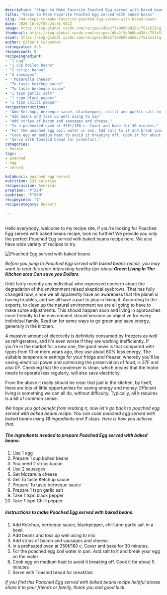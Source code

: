 ```yaml
---
description: "Steps to Make Favorite Poached Egg served with baked beans"
title: "Steps to Make Favorite Poached Egg served with baked beans"
slug: 744-steps-to-make-favorite-poached-egg-served-with-baked-beans
date: 2020-10-02T05:24:35.961Z
image: https://img-global.cpcdn.com/recipes/dbe2f3e9b0bad28c/751x532cq70/poached-egg-served-with-baked-beans-recipe-main-photo.jpg
thumbnail: https://img-global.cpcdn.com/recipes/dbe2f3e9b0bad28c/751x532cq70/poached-egg-served-with-baked-beans-recipe-main-photo.jpg
cover: https://img-global.cpcdn.com/recipes/dbe2f3e9b0bad28c/751x532cq70/poached-egg-served-with-baked-beans-recipe-main-photo.jpg
author: Gilbert Carpenter
ratingvalue: 3.5
reviewcount: 8
recipeingredient:
- "1 egg"
- "1 cup boiled beans"
- "2 strips bacon"
- "2 sausages"
- " Mozarella cheese"
- "To taste Ketchup sauce"
- "To taste berbeque sauce"
- "1 tspn garlic salt"
- "1 tspn black pepper"
- "1 tspn Chilli pepper"
recipeinstructions:
- "Add Ketchup, berbeque sauce, blackpepper, chilli and garlic salt in a bowl."
- "Add beans and toss up well using to mix"
- "Add strips of bacon and sausages and cheese."
- "In a preheated oven at 350f/180 c. Cover and bake for 30 minutes."
- "For the poached egg boil water in pan. Add salt to it and break your egg on the water"
- "Cook egg on medium heat to avoid it breaking off. Cook it for about 5 minutes"
- "Serve with Toasted bread for breakfast."
categories:
- Recipe
tags:
- poached
- egg
- served

katakunci: poached egg served 
nutrition: 231 calories
recipecuisine: American
preptime: "PT22M"
cooktime: "PT58M"
recipeyield: "1"
recipecategory: Dessert

---
```

<br>
Hello everybody, welcome to my recipe site, if you're looking for Poached Egg served with baked beans recipe, look no further! We provide you only the perfect Poached Egg served with baked beans recipe here. We also have wide variety of recipes to try.
<br>


![Poached Egg served with baked beans](https://img-global.cpcdn.com/recipes/dbe2f3e9b0bad28c/751x532cq70/poached-egg-served-with-baked-beans-recipe-main-photo.jpg)

<i>Before you jump to Poached Egg served with baked beans recipe, you may want to read this short interesting healthy tips about 
<strong>Green Living In The Kitchen area Can save you Dollars</strong>.</i>
</br>

Until fairly recently any individual who expressed concern about the degradation of the environment raised skeptical eyebrows. That has fully changed now, since we all apparently have an awareness that the planet is having troubles, and we all have a part to play in fixing it. According to the experts, to clean up the natural environment we are all going to have to make some adjustments. This should happen soon and living in approaches more friendly to the environment should become an objective for every individual family. Read on for some ways to go green and save energy, generally in the kitchen.

A massive amount of electricity is definitely consumed by freezers as well as refrigerators, and it's even worse if they are working inefficiently. If you're in the market for a new one, the good news is that compared with types from 10 or more years ago, they use about 60% less energy. The suitable temperature settings for your fridge and freezer, whereby you'll be saving electrical power and optimising the preservation of food, is 37F and also 0F. Checking that the condenser is clean, which means that the motor needs to operate less regularly, will also save electricity.

From the above it really should be clear that just in the kitchen, by itself, there are lots of little opportunities for saving energy and money. Efficient living is something we can all do, without difficulty. Typically, all it requires is a bit of common sense.


<i>We hope you got benefit from reading it, now let's go back to poached egg served with baked beans recipe. You can cook poached egg served with baked beans using <strong>10</strong> ingredients and <strong>7</strong> steps. Here is how you achieve that.
</i>

##### The ingredients needed to prepare Poached Egg served with baked beans:

1. Use 1 egg
1. Prepare 1 cup boiled beans
1. You need 2 strips bacon
1. Use 2 sausages
1. Get  Mozarella cheese
1. Get To taste Ketchup sauce
1. Prepare To taste berbeque sauce
1. Prepare 1 tspn garlic salt
1. Take 1 tspn black pepper
1. Take 1 tspn Chilli pepper


##### Instructions to make Poached Egg served with baked beans:

1. Add Ketchup, berbeque sauce, blackpepper, chilli and garlic salt in a bowl.
1. Add beans and toss up well using to mix
1. Add strips of bacon and sausages and cheese.
1. In a preheated oven at 350f/180 c. Cover and bake for 30 minutes.
1. For the poached egg boil water in pan. Add salt to it and break your egg on the water
1. Cook egg on medium heat to avoid it breaking off. Cook it for about 5 minutes
1. Serve with Toasted bread for breakfast.


<i>If you find this Poached Egg served with baked beans recipe helpful please share it to your friends or family, thank you and good luck.</i>
